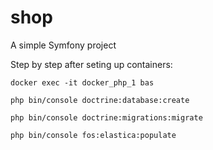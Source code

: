 shop
====

A simple Symfony project

Step by step after seting up containers:

```
docker exec -it docker_php_1 bas
```

```
php bin/console doctrine:database:create

```
 
```
php bin/console doctrine:migrations:migrate

```
 
```
php bin/console fos:elastica:populate

```
